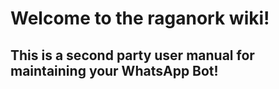 # Welcome to the raganork wiki!
## This is a second party user manual for maintaining your WhatsApp Bot! 
